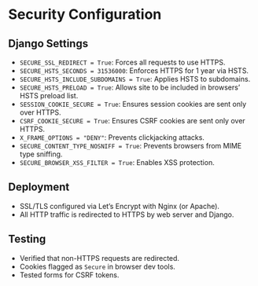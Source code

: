 # Security Configuration

## Django Settings
- `SECURE_SSL_REDIRECT = True`: Forces all requests to use HTTPS.
- `SECURE_HSTS_SECONDS = 31536000`: Enforces HTTPS for 1 year via HSTS.
- `SECURE_HSTS_INCLUDE_SUBDOMAINS = True`: Applies HSTS to subdomains.
- `SECURE_HSTS_PRELOAD = True`: Allows site to be included in browsers’ HSTS preload list.
- `SESSION_COOKIE_SECURE = True`: Ensures session cookies are sent only over HTTPS.
- `CSRF_COOKIE_SECURE = True`: Ensures CSRF cookies are sent only over HTTPS.
- `X_FRAME_OPTIONS = "DENY"`: Prevents clickjacking attacks.
- `SECURE_CONTENT_TYPE_NOSNIFF = True`: Prevents browsers from MIME type sniffing.
- `SECURE_BROWSER_XSS_FILTER = True`: Enables XSS protection.

## Deployment
- SSL/TLS configured via Let’s Encrypt with Nginx (or Apache).
- All HTTP traffic is redirected to HTTPS by web server and Django.

## Testing
- Verified that non-HTTPS requests are redirected.
- Cookies flagged as `Secure` in browser dev tools.
- Tested forms for CSRF tokens.